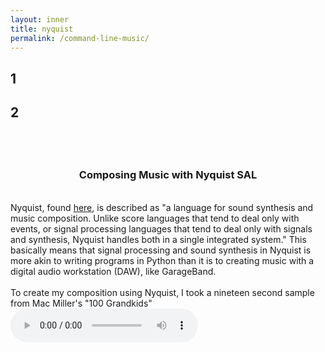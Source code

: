 ```yaml
---
layout: inner
title: nyquist
permalink: /command-line-music/
---
```

## 1
## 2 
## <br>
<div align="center">
<h3>Composing Music with Nyquist SAL</h3>
</div>
<br>
<div align="left">
Nyquist, 
found <a href="https://www.cs.cmu.edu/~rbd/doc/nyquist/part2.html#2">here</a>, 
is described as "a language for sound synthesis and music composition. Unlike score languages that tend to deal only with events, or signal processing languages that tend to deal only with signals and synthesis, Nyquist handles both in a single integrated system." This basically means that signal processing and sound synthesis in Nyquist is more akin to writing programs in Python than it is to creating music with a digital audio workstation (DAW), like GarageBand.
<br><br>
To create my composition using Nyquist, I took a nineteen second sample from Mac Miller's "100 Grandkids" 
<audio controls="controls">
  <source type="audio/wav" src="https://raw.githubusercontent.com/sebastian-o-rodriguez/master/about/snd/100-grandkids-sample.wav"></source>
  <p>Your browser does not support the audio element.</p>
</audio>
</div>